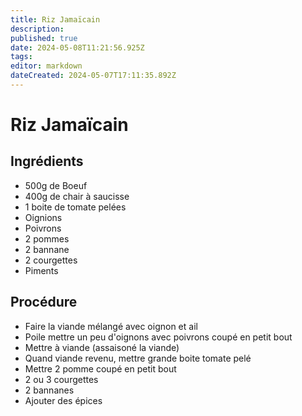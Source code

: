```yaml
---
title: Riz Jamaïcain
description: 
published: true
date: 2024-05-08T11:21:56.925Z
tags: 
editor: markdown
dateCreated: 2024-05-07T17:11:35.892Z
---
```


# Riz Jamaïcain

## Ingrédients

- 500g de Boeuf
- 400g de chair à saucisse
- 1 boite de tomate pelées
- Oignions
- Poivrons
- 2 pommes
- 2 bannane
- 2 courgettes
- Piments

## Procédure

- Faire la viande mélangé avec oignon et ail
- Poile mettre un peu d'oignons avec poivrons coupé en petit bout
- Mettre à viande (assaisoné la viande)
- Quand viande revenu, mettre grande boite tomate pelé
- Mettre 2 pomme coupé en petit bout
- 2 ou 3 courgettes
- 2 bannanes
- Ajouter des épices